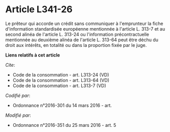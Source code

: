 # Article L341-26

Le prêteur qui accorde un crédit sans communiquer à l'emprunteur la fiche d'information standardisée européenne mentionnée à
l'article L. 313-7 et au second alinéa de l'article L. 313-24 ou l'information précontractuelle mentionnée au deuxième alinéa
de l'article L. 313-64 peut être déchu du droit aux intérêts, en totalité ou dans la proportion fixée par le juge.

**Liens relatifs à cet article**

_Cite_:

  - Code de la consommation - art. L313-24 (VD)
  - Code de la consommation - art. L313-64 (VD)
  - Code de la consommation - art. L313-7 (VD)

_Codifié par_:

  - Ordonnance n°2016-301 du 14 mars 2016 - art.

_Modifié par_:

  - Ordonnance n°2016-351 du 25 mars 2016 - art. 5
